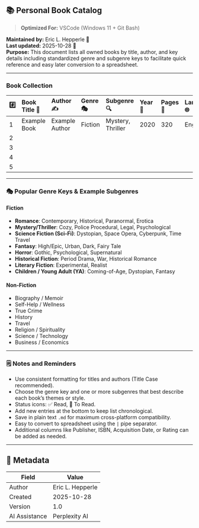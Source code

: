 ## 📚 Personal Book Catalog

> **Optimized For:** VSCode (Windows 11 + Git Bash)

**Maintained by:** Eric L. Hepperle 👤    
**Last updated:** 2025-10-28 📅    
**Purpose:** This document lists all owned books by title, author, and key details including standardized genre and subgenre keys to facilitate quick reference and easy later conversion to a spreadsheet.

***

### Book Collection

| #️⃣    | Book Title 📖 | Author ✍️       | Genre 🎭 | Subgenre 🔍        | Year 📅 | Pages 📄 | Language 🌐 | Status ✅/🔖 | Notes 🗒️          |
| :--- | :----------- | :------------- | :------ | :---------------- | :----- | :------ | :--------- | :--------- | :--------------- |
| 1    | Example Book | Example Author | Fiction | Mystery, Thriller | 2020   | 320     | English    | ✅ Read     | Favorite classic |
| 2    |              |                |         |                   |        |         |            |            |                  |
| 3    |              |                |         |                   |        |         |            |            |                  |
| 4    |              |                |         |                   |        |         |            |            |                  |
| 5    |              |                |         |                   |        |         |            |            |                  |

***

### 🎭 Popular Genre Keys & Example Subgenres

#### Fiction  
  - **Romance**: Contemporary, Historical, Paranormal, Erotica  
  - **Mystery/Thriller**: Cozy, Police Procedural, Legal, Psychological  
  - **Science Fiction (Sci-Fi)**: Dystopian, Space Opera, Cyberpunk, Time Travel  
  - **Fantasy**: High/Epic, Urban, Dark, Fairy Tale  
  - **Horror**: Gothic, Psychological, Supernatural  
  - **Historical Fiction**: Period Drama, War, Historical Romance  
  - **Literary Fiction**: Experimental, Realist  
  - **Children / Young Adult (YA)**: Coming-of-Age, Dystopian, Fantasy  

#### Non-Fiction  
  - Biography / Memoir  
  - Self-Help / Wellness  
  - True Crime  
  - History  
  - Travel  
  - Religion / Spirituality  
  - Science / Technology  
  - Business / Economics  

***

### 🗒️ Notes and Reminders

- Use consistent formatting for titles and authors (Title Case recommended).  
- Choose the genre key and one or more subgenres that best describe each book’s themes or style.  
- Status icons: ✅ Read, 🔖 To Read.  
- Add new entries at the bottom to keep list chronological.  
- Save in plain text `.md` for maximum cross-platform compatibility.  
- Easy to convert to spreadsheet using the `|` pipe separator.  
- Additional columns like Publisher, ISBN, Acquisition Date, or Rating can be added as needed.

---

## 🧭 Metadata


| Field         | Value                          |
| ------------- | ------------------------------ |
| Author        | Eric L. Hepperle               |
| Created       | 2025-10-28                     |
| Version       | 1.0                            |
| AI Assistance | Perplexity AI                  |